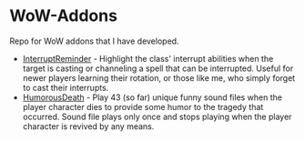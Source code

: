 # WoW-Addons
Repo for WoW addons that I have developed.


* [InterruptReminder](InterruptReminder) - Highlight the class' interrupt abilities when the target is casting or channeling a spell that can
be interrupted. Useful for newer players learning their rotation, or those like me, who simply forget to cast their
interrupts.
* [HumorousDeath](HumorousDeath) - Play 43 (so far) unique funny sound files when the player character dies to provide
some humor to the tragedy that occurred. Sound file plays only once and stops playing when the player character is
revived by any means.